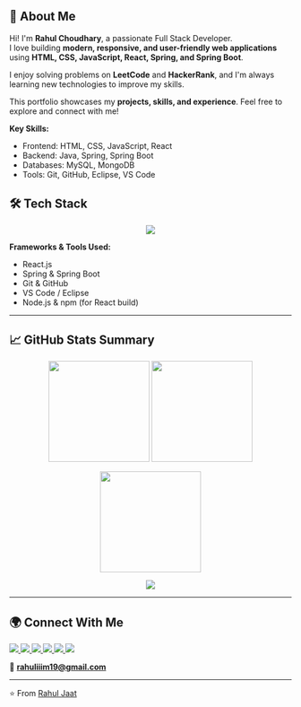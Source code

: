 ## 💬 About Me

Hi! I'm **Rahul Choudhary**, a passionate Full Stack Developer.  
I love building **modern, responsive, and user-friendly web applications** using **HTML, CSS, JavaScript, React, Spring, and Spring Boot**.  

I enjoy solving problems on **LeetCode** and **HackerRank**, and I'm always learning new technologies to improve my skills.  

This portfolio showcases my **projects, skills, and experience**. Feel free to explore and connect with me!  

**Key Skills:**  
- Frontend: HTML, CSS, JavaScript, React  
- Backend: Java, Spring, Spring Boot  
- Databases: MySQL, MongoDB  
- Tools: Git, GitHub, Eclipse, VS Code  




## 🛠️ Tech Stack
<div align="center">

<p>
  <img src="https://skillicons.dev/icons?i=java,html,css,js,react,cpp,c,spring,git" />
</p>

</div>

**Frameworks & Tools Used:**  
- React.js  
- Spring & Spring Boot  
- Git & GitHub  
- VS Code / Eclipse  
- Node.js & npm (for React build)

---

## 📈 GitHub Stats Summary  

<p align="center">
  <img src="https://github-readme-stats.vercel.app/api?username=rahulchoudhary2002&show_icons=true&theme=tokyonight&hide_border=true&bg_color=0d1117&title_color=79c0ff&icon_color=ffb86c" height="180em" />
  <img src="https://github-readme-stats.vercel.app/api/top-langs/?username=rahulchoudhary2002&layout=compact&theme=tokyonight&hide_border=true&bg_color=0d1117&title_color=79c0ff" height="180em" />
</p>

<p align="center">
  <img src="https://git-hub-streak-stats.vercel.app/?user=rahulchoudhary2002&theme=tokyonight&hide_border=true&background=0d1117" height="180em" />
</p>

<p align="center">
  <img src="https://github-readme-activity-graph.vercel.app/graph?username=rahulchoudhary2002&theme=tokyo-night&hide_border=true" />
</p>









---

## 🌍 Connect With Me  

<p align="left">
  <a href="https://github.com/your-username" target="_blank">
    <img src="https://img.shields.io/badge/GitHub-181717?style=for-the-badge&logo=github&logoColor=white"/>
  </a>
  <a href="https://linkedin.com/in/your-linkedin" target="_blank">
    <img src="https://img.shields.io/badge/LinkedIn-0A66C2?style=for-the-badge&logo=linkedin&logoColor=white"/>
  </a>
  <a href="mailto:your-email@example.com">
    <img src="https://img.shields.io/badge/Email-D14836?style=for-the-badge&logo=gmail&logoColor=white"/>
  </a>
  <a href="https://twitter.com/your-twitter" target="_blank">
    <img src="https://img.shields.io/badge/Twitter-1DA1F2?style=for-the-badge&logo=twitter&logoColor=white"/>
  </a>
  <a href="https://leetcode.com/your-leetcode" target="_blank">
    <img src="https://img.shields.io/badge/LeetCode-FFA116?style=for-the-badge&logo=leetcode&logoColor=black"/>
  </a>
  <a href="https://www.hackerrank.com/your-hackerrank" target="_blank">
    <img src="https://img.shields.io/badge/HackerRank-2EC866?style=for-the-badge&logo=hackerrank&logoColor=white"/>
  </a>
</p>

📧 **rahuliiim19@gmail.com**  

---
⭐️ From [Rahul Jaat](https://github.com/rahuljaat)
